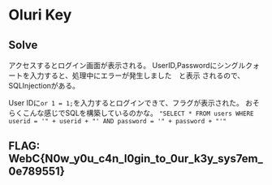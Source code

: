# Oluri Key

## Solve
アクセスするとログイン画面が表示される。
UserID,Passwordにシングルクォートを入力すると、処理中にエラーが発生しました　と表示
されるので、SQLInjectionがある。

User IDに`or 1 = 1;`を入力するとログインできて、フラグが表示された。
おそらくこんな感じでSQLを構築しているのかな。
`"SELECT * FROM users WHERE userid = '" + userid + "' AND password = '" + password + "'"`

## FLAG: WebC{N0w_y0u_c4n_l0gin_to_0ur_k3y_sys7em_0e789551}
